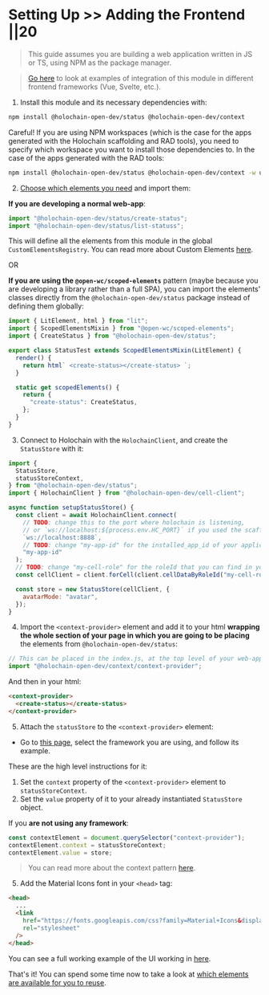 # Setting Up >> Adding the Frontend ||20

> This guide assumes you are building a web application written in JS or TS, using NPM as the package manager.

> [Go here](https://holochain-open-dev.github.io/reusable-modules/frontend/frameworks/) to look at examples of integration of this module in different frontend frameworks (Vue, Svelte, etc.).

1. Install this module and its necessary dependencies with:

```bash
npm install @holochain-open-dev/status @holochain-open-dev/context
```

Careful! If you are using NPM workspaces (which is the case for the apps generated with the Holochain scaffolding and RAD tools), you need to specify which workspace you want to install those dependencies to. In the case of the apps generated with the RAD tools:

```bash
npm install @holochain-open-dev/status @holochain-open-dev/context -w ui
```

2. [Choose which elements you need](../frontend/elements.md) and import them:

**If you are developing a normal web-app**:

```js
import "@holochain-open-dev/status/create-status";
import "@holochain-open-dev/status/list-statuss";
```

This will define all the elements from this module in the global `CustomElementsRegistry`. You can read more about Custom Elements [here](https://developers.google.com/web/fundamentals/web-components/customelements).

OR

**If you are using the `@open-wc/scoped-elements`** pattern (maybe because you are developing a library rather than a full SPA), you can import the elements' classes directly from the `@holochain-open-dev/status` package instead of defining them globally:

```js
import { LitElement, html } from "lit";
import { ScopedElementsMixin } from "@open-wc/scoped-elements";
import { CreateStatus } from "@holochain-open-dev/status";

export class StatusTest extends ScopedElementsMixin(LitElement) {
  render() {
    return html` <create-status></create-status> `;
  }

  static get scopedElements() {
    return {
      "create-status": CreateStatus,
    };
  }
}
```

3. Connect to Holochain with the `HolochainClient`, and create the `StatusStore` with it:

```js
import {
  StatusStore,
  statusStoreContext,
} from "@holochain-open-dev/status";
import { HolochainClient } from "@holochain-open-dev/cell-client";

async function setupStatusStore() {
  const client = await HolochainClient.connect(
    // TODO: change this to the port where holochain is listening,
    // or `ws://localhost:${process.env.HC_PORT}` if you used the scaffolding tooling to bootstrap the application
    `ws://localhost:8888`,
    // TODO: change "my-app-id" for the installed_app_id of your application
    "my-app-id"
  );
  // TODO: change "my-cell-role" for the roleId that you can find in your "happ.yaml"
  const cellClient = client.forCell(client.cellDataByRoleId("my-cell-role"));

  const store = new StatusStore(cellClient, {
    avatarMode: "avatar",
  });
}
```


4. Import the `<context-provider>` element and add it to your html **wrapping the whole section of your page in which you are going to be placing** the elements from `@holochain-open-dev/status`:

```js
// This can be placed in the index.js, at the top level of your web-app.
import "@holochain-open-dev/context/context-provider";
```

And then in your html:

```html
<context-provider>
  <create-status></create-status>
</context-provider>
```

5. Attach the `statusStore` to the `<context-provider>` element:

- Go to [this page](https://holochain-open-dev.github.io/reusable-modules/frontend/frameworks/), select the framework you are using, and follow its example.

These are the high level instructions for it:

1. Set the `context` property of the `<context-provider>` element to `statusStoreContext`.
2. Set the `value` property of it to your already instantiated `StatusStore` object.

If you **are not using any framework**:

```js
const contextElement = document.querySelector("context-provider");
contextElement.context = statusStoreContext;
contextElement.value = store;
```

> You can read more about the context pattern [here](https://holochain-open-dev.github.io/reusable-modules/frontend/using/#context).

5. Add the Material Icons font in your `<head>` tag:

```html
<head>
  ...
  <link
    href="https://fonts.googleapis.com/css?family=Material+Icons&display=block"
    rel="stylesheet"
  />
</head>
```

You can see a full working example of the UI working in [here](https://github.com/holochain-open-dev/status/blob/main/ui/demo/index.html).


That's it! You can spend some time now to take a look at [which elements are available for you to reuse](../frontend/elements.md).